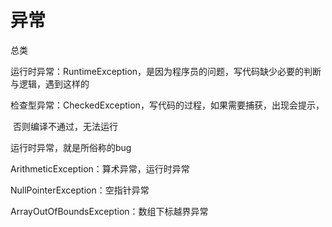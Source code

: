 # 异常

总类

​		运行时异常：RuntimeException，是因为程序员的问题，写代码缺少必要的判断与逻辑，遇到这样的

​		检查型异常：CheckedException，写代码的过程，如果需要捕获，出现会提示，

​								否则编译不通过，无法运行

运行时异常，就是所俗称的bug

ArithmeticException：算术异常，运行时异常

NullPointerException：空指针异常

ArrayOutOfBoundsException：数组下标越界异常